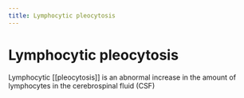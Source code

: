 ```yaml
---
title: Lymphocytic pleocytosis
---
```

# Lymphocytic pleocytosis

Lymphocytic [[pleocytosis]] is an abnormal increase in the amount of lymphocytes in the cerebrospinal fluid (CSF)
